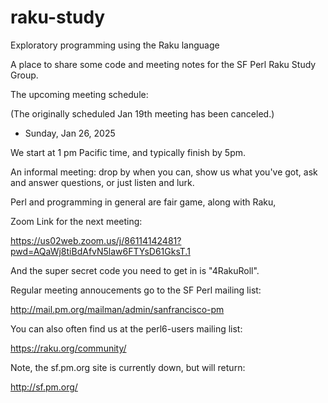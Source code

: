 # raku-study
Exploratory programming using the Raku language

A place to share some code and meeting notes for the SF Perl Raku Study Group.

The upcoming meeting schedule:

(The originally scheduled Jan 19th meeting has been canceled.)

* Sunday, Jan 26, 2025

We start at 1 pm Pacific time, and typically finish by 5pm.


An informal meeting: drop by when you can, show us what you've got,
ask and answer questions, or just listen and lurk.

Perl and programming in general are fair game, along with Raku, 

Zoom Link for the next meeting:

  https://us02web.zoom.us/j/86114142481?pwd=AQaWj8tiBdAfvN5law6FTYsD61GksT.1

And the super secret code you need to get in is "4RakuRoll".


Regular meeting annoucements go to the SF Perl mailing list:

  http://mail.pm.org/mailman/admin/sanfrancisco-pm

You can also often find us at the perl6-users mailing list:

  https://raku.org/community/


Note, the sf.pm.org site is currently down, but will return:

  http://sf.pm.org/
